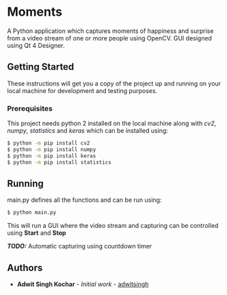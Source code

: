 # Moments
A Python application which captures moments of happiness and surprise from a video stream of one or more people using OpenCV. GUI designed using Qt 4 Designer.

## Getting Started

These instructions will get you a copy of the project up and running on your local machine for development and testing purposes.

### Prerequisites

This project needs python 2 installed on the local machine along with *cv2*, *numpy*, *statistics* and *keras* which can be installed using:

```bash
$ python -m pip install cv2
$ python -m pip install numpy
$ python -m pip install keras
$ python -m pip install statistics
```



## Running

main.py defines all the functions and can be run using:

```bash
$ python main.py
```

This will run a GUI where the video stream and capturing can be controlled using **Start** and **Stop**

***TODO:*** Automatic capturing using countdown timer



## Authors

* **Adwit Singh Kochar** - *Initial work* - [adwitsingh](https://github.com/adwitsingh)
